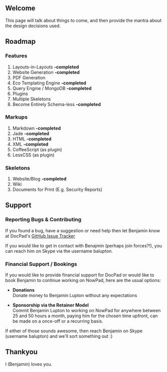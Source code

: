 ## Welcome

This page will talk about things to come, and then provide the mantra about the design decisions used.

## Roadmap

### Features

1. Layouts-in-Layouts **-completed**
1. Website Generation **-completed** 
1. PDF Generation
1. Eco Templating Engine **-completed**
1. Query Engine / MongoDB **-completed** 
1. Plugins
1. Multiple Skeletons
1. Become Entirely Schema-less **-completed** 

### Markups

1. Markdown **-completed**
1. Jade **-completed**
1. HTML **-completed**
1. XML **-completed**
1. CoffeeScript (as plugin)
1. LessCSS (as plugin)


### Skeletons

1. Website/Blog **-completed**
2. Wiki
3. Documents for Print (E.g. Security Reports)


## Support

### Reporting Bugs & Contributing

If you found a bug, have a suggestion or need help then let Benjamin know at DocPad's [GitHub Issue Tracker](https://github.com/balupton/docpad/issues)

If you would like to get in contact with Benajmin (perhaps join forces?!), you can reach him on Skype via the username balupton.


### Financial Support / Bookings

If you would like to provide financial support for DocPad or would like to book Benjamin to continue working on NowPad, here are the usual options:

- **Donations**<br/>Donate money to Benjamin Lupton without any expectations

- **Sponsorship via the Retainer Model**<br/>Commit Benjamin Lupton to working on NowPad for anywhere between 25 and 50 hours a month, paying him for the chosen time upfront, can be made on a once-off or a recurring basis.

If either of those sounds awesome, then reach Benjamin on Skype (username balupton) and we'll sort something out :)


## Thankyou

I (Benjamin) loves you.